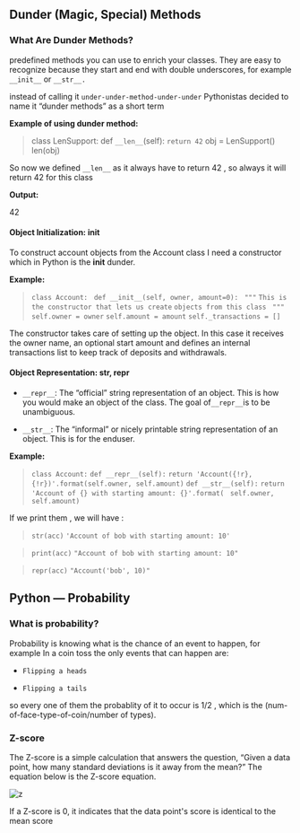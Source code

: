 ## Dunder (Magic, Special) Methods

### What Are Dunder Methods?

predefined methods you can use to enrich your classes. They are easy to recognize because they start and end with double underscores, for example `__init__` or `__str__.`

instead of calling it `under-under-method-under-under` Pythonistas decided to name it “dunder methods” as a short term

**Example of using dunder method:**

>class LenSupport:
    def `__len__`(self):
        `return 42`
obj = LenSupport()
len(obj)

So now we defined `__len__` as it always have to return 42 , so always it will return 42 for this class

**Output:**

42


#### Object Initialization: __init__

To construct account objects from the Account class I need a constructor which in Python is the __init__ dunder.

**Example:**

>`class Account:`
   ` def __init__(self, owner, amount=0):`
       ` """`
        `This is the constructor that lets us create`
        `objects from this class`
       ` """`
        `self.owner = owner`
        `self.amount = amount`
        `self._transactions = []`


The constructor takes care of setting up the object. In this case it receives the owner name, an optional start amount and defines an internal transactions list to keep track of deposits and withdrawals.


#### Object Representation: __str__, __repr__

* `__repr__`: The “official” string representation of an object. This is how you would make an object of the class. The goal of` __repr__ `is to be unambiguous.

* `__str__`: The “informal” or nicely printable string representation of an object. This is for the enduser.

**Example:**

>`class Account:`
`def __repr__(self):`
    `return 'Account({!r}, {!r})'.format(self.owner, self.amount)`
`def __str__(self):`
        `return 'Account of {} with starting amount: {}'.format(`
           ` self.owner, self.amount)`

If we print them , we will have :

>`str(acc)`
`'Account of bob with starting amount: 10'`

>`print(acc)`
`"Account of bob with starting amount: 10"`

>`repr(acc)`
`"Account('bob', 10)"`


## Python — Probability

### What is probability?
Probability is knowing what is the chance of an event to happen, for example In a coin toss the only events that can happen are: 

* `Flipping a heads`

* `Flipping a tails`

so every one of them the probablity of it to occur is 1/2 , which is the (num-of-face-type-of-coin/number of types).



### Z-score

The Z-score is a simple calculation that answers the question, “Given a data point, how many standard deviations is it away from the mean?” The equation below is the Z-score equation.


![z](https://i.imgur.com/3TuDF4G.jpg)

If a Z-score is 0, it indicates that the data point's score is identical to the mean score


